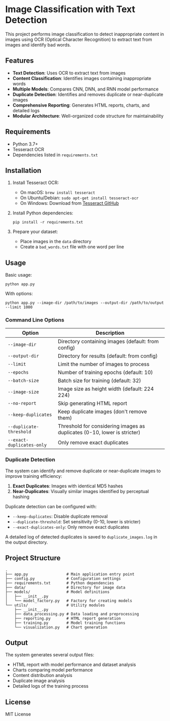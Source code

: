 # Image Classification with Text Detection

This project performs image classification to detect inappropriate content in images using OCR (Optical Character Recognition) to extract text from images and identify bad words.

## Features

- **Text Detection**: Uses OCR to extract text from images
- **Content Classification**: Identifies images containing inappropriate words
- **Multiple Models**: Compares CNN, DNN, and RNN model performance
- **Duplicate Detection**: Identifies and removes duplicate or near-duplicate images
- **Comprehensive Reporting**: Generates HTML reports, charts, and detailed logs
- **Modular Architecture**: Well-organized code structure for maintainability

## Requirements

- Python 3.7+
- Tesseract OCR
- Dependencies listed in `requirements.txt`

## Installation

1. Install Tesseract OCR:
   - On macOS: `brew install tesseract`
   - On Ubuntu/Debian: `sudo apt-get install tesseract-ocr`
   - On Windows: Download from [Tesseract GitHub](https://github.com/UB-Mannheim/tesseract/wiki)

2. Install Python dependencies:
   ```
   pip install -r requirements.txt
   ```

3. Prepare your dataset:
   - Place images in the `data` directory
   - Create a `bad_words.txt` file with one word per line

## Usage

Basic usage:
```
python app.py
```

With options:
```
python app.py --image-dir /path/to/images --output-dir /path/to/output --limit 1000
```

### Command Line Options

| Option | Description |
|--------|-------------|
| `--image-dir` | Directory containing images (default: from config) |
| `--output-dir` | Directory for results (default: from config) |
| `--limit` | Limit the number of images to process |
| `--epochs` | Number of training epochs (default: 10) |
| `--batch-size` | Batch size for training (default: 32) |
| `--image-size` | Image size as height width (default: 224 224) |
| `--no-report` | Skip generating HTML report |
| `--keep-duplicates` | Keep duplicate images (don't remove them) |
| `--duplicate-threshold` | Threshold for considering images as duplicates (0-10, lower is stricter) |
| `--exact-duplicates-only` | Only remove exact duplicates |

### Duplicate Detection

The system can identify and remove duplicate or near-duplicate images to improve training efficiency:

1. **Exact Duplicates**: Images with identical MD5 hashes
2. **Near-Duplicates**: Visually similar images identified by perceptual hashing

Duplicate detection can be configured with:
- `--keep-duplicates`: Disable duplicate removal
- `--duplicate-threshold`: Set sensitivity (0-10, lower is stricter)
- `--exact-duplicates-only`: Only remove exact duplicates

A detailed log of detected duplicates is saved to `duplicate_images.log` in the output directory.

## Project Structure

```
.
├── app.py                 # Main application entry point
├── config.py              # Configuration settings
├── requirements.txt       # Python dependencies
├── data/                  # Directory for image data
├── models/                # Model definitions
│   ├── __init__.py
│   └── model_factory.py   # Factory for creating models
└── utils/                 # Utility modules
    ├── __init__.py
    ├── data_processing.py # Data loading and preprocessing
    ├── reporting.py       # HTML report generation
    ├── training.py        # Model training functions
    └── visualization.py   # Chart generation
```

## Output

The system generates several output files:
- HTML report with model performance and dataset analysis
- Charts comparing model performance
- Content distribution analysis
- Duplicate image analysis
- Detailed logs of the training process

## License

MIT License 